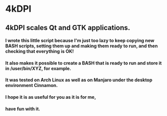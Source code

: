 # 4kDPI
## 4kDPI scales Qt and GTK applications.

#### I wrote this little script because I'm just too lazy to keep copying new BASH scripts, setting them up and making them ready to run, and then checking that everything is OK!
#### It also makes it possible to create a BASH that is ready to run and store it in /user/bin/XYZ, for example.

#### It was tested on Arch Linux as well as on Manjaro under the desktop environment Cinnamon.

#### I hope it is as useful for you as it is for me,
#### have fun with it.
